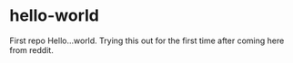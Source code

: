 # hello-world
First repo
Hello...world. Trying this out for the first time after coming here from reddit.
